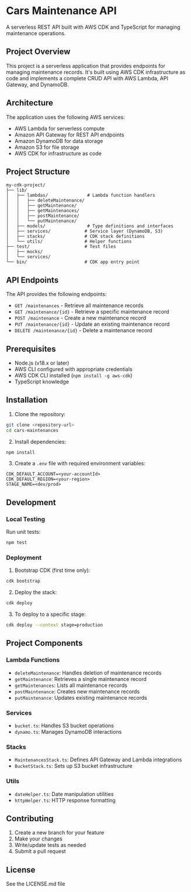 # Cars Maintenance API

A serverless REST API built with AWS CDK and TypeScript for managing maintenance operations.

## Project Overview

This project is a serverless application that provides endpoints for managing maintenance records. It's built using AWS CDK infrastructure as code and implements a complete CRUD API with AWS Lambda, API Gateway, and DynamoDB.

## Architecture

The application uses the following AWS services:
- AWS Lambda for serverless compute
- Amazon API Gateway for REST API endpoints
- Amazon DynamoDB for data storage
- Amazon S3 for file storage
- AWS CDK for infrastructure as code

## Project Structure

```
my-cdk-project/
├── lib/
│   ├── lambdas/               # Lambda function handlers
│   │   ├── deleteMaintenance/
│   │   ├── getMaintenance/
│   │   ├── getMaintenances/
│   │   ├── postMaintenance/
│   │   └── putMaintenance/
│   ├── models/                # Type definitions and interfaces
│   ├── services/             # Service layer (DynamoDB, S3)
│   ├── stacks/               # CDK stack definitions
│   └── utils/                # Helper functions
├── test/                     # Test files
│   ├── mocks/
│   └── services/
└── bin/                      # CDK app entry point
```

## API Endpoints

The API provides the following endpoints:

- `GET /maintenances` - Retrieve all maintenance records
- `GET /maintenance/{id}` - Retrieve a specific maintenance record
- `POST /maintenance` - Create a new maintenance record
- `PUT /maintenance/{id}` - Update an existing maintenance record
- `DELETE /maintenance/{id}` - Delete a maintenance record

## Prerequisites

- Node.js (v18.x or later)
- AWS CLI configured with appropriate credentials
- AWS CDK CLI installed (`npm install -g aws-cdk`)
- TypeScript knowledge

## Installation

1. Clone the repository:
```bash
git clone <repository-url>
cd cars-maintenances
```

2. Install dependencies:
```bash
npm install
```

3. Create a `.env` file with required environment variables:
```
CDK_DEFAULT_ACCOUNT=<your-accountId>
CDK_DEFAULT_REGION=<your-region>
STAGE_NAME=<dev/prod>
```

## Development

### Local Testing

Run unit tests:
```bash
npm test
```

### Deployment

1. Bootstrap CDK (first time only):
```bash
cdk bootstrap
```

2. Deploy the stack:
```bash
cdk deploy
```

3. To deploy to a specific stage:
```bash
cdk deploy --context stage=production
```

## Project Components

### Lambda Functions
- `deleteMaintenance`: Handles deletion of maintenance records
- `getMaintenance`: Retrieves a single maintenance record
- `getMaintenances`: Lists all maintenance records
- `postMaintenance`: Creates new maintenance records
- `putMaintenance`: Updates existing maintenance records

### Services
- `bucket.ts`: Handles S3 bucket operations
- `dynamo.ts`: Manages DynamoDB interactions

### Stacks
- `MaintenancesStack.ts`: Defines API Gateway and Lambda integrations
- `BucketStack.ts`: Sets up S3 bucket infrastructure

### Utils
- `dateHelper.ts`: Date manipulation utilities
- `httpHelper.ts`: HTTP response formatting

## Contributing

1. Create a new branch for your feature
2. Make your changes
3. Write/update tests as needed
4. Submit a pull request

## License

See the LICENSE.md file
